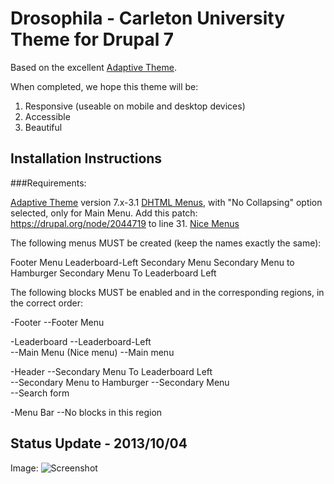 # Drosophila - Carleton University Theme for Drupal 7

Based on the excellent [Adaptive Theme](https://drupal.org/project/adaptivetheme).

When completed, we hope this theme will be:

  1) Responsive (useable on mobile and desktop devices)
  2) Accessible
  3) Beautiful 

## Installation Instructions

###Requirements:

[Adaptive Theme](https://drupal.org/project/adaptivetheme) version 7.x-3.1
[DHTML Menus](https://drupal.org/project/dhtml_menu), with "No Collapsing" option selected, only for Main Menu. Add this patch: https://drupal.org/node/2044719 to line 31.
[Nice Menus](https://drupal.org/project/nice_menus)

The following menus MUST be created (keep the names exactly the same): 

Footer Menu
Leaderboard-Left
Secondary Menu
Secondary Menu to Hamburger
Secondary Menu To Leaderboard Left

The following blocks MUST be enabled and in the corresponding regions, in the correct order: 

-Footer
--Footer Menu 

-Leaderboard 
--Leaderboard-Left    
--Main Menu (Nice menu)
--Main menu   

-Header
--Secondary Menu To Leaderboard Left  
--Secondary Menu to Hamburger 
--Secondary Menu   
--Search form 

-Menu Bar
--No blocks in this region

## Status Update - 2013/10/04

Image: ![Screenshot](http://i.imgur.com/PDJ9ddK.png?1)
